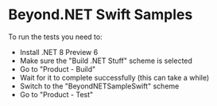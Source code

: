 # Beyond.NET Swift Samples

To run the tests you need to:
- Install .NET 8 Preview 6
- Make sure the "Build .NET Stuff" scheme is selected
- Go to "Product - Build"
- Wait for it to complete successfully (this can take a while)
- Switch to the "BeyondNETSampleSwift" scheme
- Go to "Product - Test"
